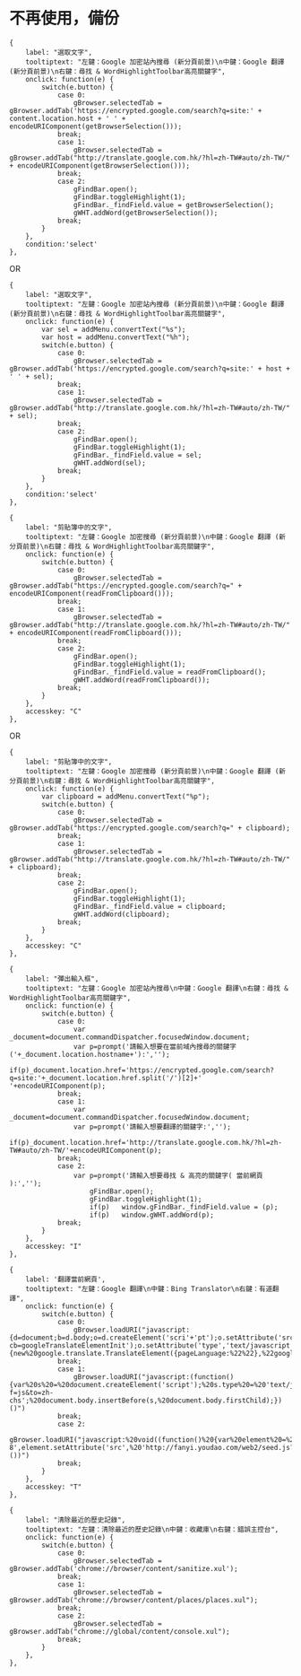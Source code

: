 不再使用，備份
==========
<pre><code>{
	label: "選取文字",
	tooltiptext: "左鍵：Google 加密站內搜尋 (新分頁前景)\n中鍵：Google 翻譯 (新分頁前景)\n右鍵：尋找 & WordHighlightToolbar高亮關鍵字",
	onclick: function(e) {
		switch(e.button) {
			case 0:
				gBrowser.selectedTab = gBrowser.addTab('https://encrypted.google.com/search?q=site:' + content.location.host + ' ' + encodeURIComponent(getBrowserSelection()));
			break;
			case 1:
				gBrowser.selectedTab = gBrowser.addTab("http://translate.google.com.hk/?hl=zh-TW#auto/zh-TW/" + encodeURIComponent(getBrowserSelection()));
			break;
			case 2:
				gFindBar.open();
				gFindBar.toggleHighlight(1);
				gFindBar._findField.value = getBrowserSelection();
				gWHT.addWord(getBrowserSelection());
			break;
		}
	},
	condition:'select'
},</code></pre>
OR
<pre><code>{
	label: "選取文字",
	tooltiptext: "左鍵：Google 加密站內搜尋 (新分頁前景)\n中鍵：Google 翻譯 (新分頁前景)\n右鍵：尋找 & WordHighlightToolbar高亮關鍵字",
	onclick: function(e) {
		var sel = addMenu.convertText("%s");
		var host = addMenu.convertText("%h");
		switch(e.button) {
			case 0:
				gBrowser.selectedTab = gBrowser.addTab('https://encrypted.google.com/search?q=site:' + host + ' ' + sel);
			break;
			case 1:
				gBrowser.selectedTab = gBrowser.addTab("http://translate.google.com.hk/?hl=zh-TW#auto/zh-TW/" + sel);
			break;
			case 2:
				gFindBar.open();
				gFindBar.toggleHighlight(1);
				gFindBar._findField.value = sel;
				gWHT.addWord(sel);
			break;
		}
	},
	condition:'select'
},</code></pre>
<pre><code>{
	label: "剪貼簿中的文字",
	tooltiptext: "左鍵：Google 加密搜尋 (新分頁前景)\n中鍵：Google 翻譯 (新分頁前景)\n右鍵：尋找 & WordHighlightToolbar高亮關鍵字",
	onclick: function(e) {
		switch(e.button) {
			case 0:
				gBrowser.selectedTab = gBrowser.addTab("https://encrypted.google.com/search?q=" + encodeURIComponent(readFromClipboard()));
			break;
			case 1:
				gBrowser.selectedTab = gBrowser.addTab("http://translate.google.com.hk/?hl=zh-TW#auto/zh-TW/" + encodeURIComponent(readFromClipboard()));
			break;
			case 2:
				gFindBar.open();
				gFindBar.toggleHighlight(1);
				gFindBar._findField.value = readFromClipboard();
				gWHT.addWord(readFromClipboard());
			break;
		}
	},
	accesskey: "C"
},</code></pre>
OR
<pre><code>{
	label: "剪貼簿中的文字",
	tooltiptext: "左鍵：Google 加密搜尋 (新分頁前景)\n中鍵：Google 翻譯 (新分頁前景)\n右鍵：尋找 & WordHighlightToolbar高亮關鍵字",
	onclick: function(e) {
		var clipboard = addMenu.convertText("%p");
		switch(e.button) {
			case 0:
				gBrowser.selectedTab = gBrowser.addTab("https://encrypted.google.com/search?q=" + clipboard);
			break;
			case 1:
				gBrowser.selectedTab = gBrowser.addTab("http://translate.google.com.hk/?hl=zh-TW#auto/zh-TW/" + clipboard);
			break;
			case 2:
				gFindBar.open();
				gFindBar.toggleHighlight(1);
				gFindBar._findField.value = clipboard;
				gWHT.addWord(clipboard);
			break;
		}
	},
	accesskey: "C"
},</code></pre>
<pre><code>{	
	label: "彈出輸入框",
	tooltiptext: "左鍵：Google 加密站內搜尋\n中鍵：Google 翻譯\n右鍵：尋找 & WordHighlightToolbar高亮關鍵字",
	onclick: function(e) {
		switch(e.button) {
			case 0:
				var _document=document.commandDispatcher.focusedWindow.document;
				var p=prompt('請輸入想要在當前域內搜尋的關鍵字('+_document.location.hostname+'):','');
					if(p)_document.location.href='https://encrypted.google.com/search?q=site:'+_document.location.href.split('/')[2]+' '+encodeURIComponent(p);
			break;
			case 1:
				var _document=document.commandDispatcher.focusedWindow.document;
				var p=prompt('請輸入想要翻譯的關鍵字:','');
					if(p)_document.location.href='http://translate.google.com.hk/?hl=zh-TW#auto/zh-TW/'+encodeURIComponent(p);
			break;
			case 2:
				var p=prompt('請輸入想要尋找 & 高亮的關鍵字( 當前網頁 ):','');
					gFindBar.open();
					gFindBar.toggleHighlight(1);
					if(p)	window.gFindBar._findField.value = (p);
					if(p)	window.gWHT.addWord(p);
			break;
		}
	},
	accesskey: "I"
},</code></pre>
<pre><code>{
	label: '翻譯當前網頁',
	tooltiptext: "左鍵：Google 翻譯\n中鍵：Bing Translator\n右鍵：有道翻譯",
	onclick: function(e) {
		switch(e.button) {
			case 0:
				gBrowser.loadURI("javascript:{d=document;b=d.body;o=d.createElement('scri'+'pt');o.setAttribute('src','http://translate.google.hk/translate_a/element.js?cb=googleTranslateElementInit');o.setAttribute('type','text/javascript');b.appendChild(o);v=b.insertBefore(d.createElement('div'),b.firstChild);v.id='google_translate_element';v.style.display='none';p=d.createElement('scri'+'pt');p.text='function%20googleTranslateElementInit(){new%20google.translate.TranslateElement({pageLanguage:%22%22},%22google_translate_element%22);}';p.setAttribute('type','text/javascript');b.appendChild(p);}void%200")
			break;
			case 1:
				gBrowser.loadURI("javascript:(function(){var%20s%20=%20document.createElement('script');%20s.type%20=%20'text/javascript';%20s.src%20=%20'http://labs.microsofttranslator.com/bookmarklet/default.aspx?f=js&to=zh-chs';%20document.body.insertBefore(s,%20document.body.firstChild);})()")
			break;
			case 2:
				gBrowser.loadURI("javascript:%20void((function()%20{var%20element%20=%20document.createElement('script');element.id%20=%20'outfox_seed_js';element.charset%20=%20'utf-8',element.setAttribute('src',%20'http://fanyi.youdao.com/web2/seed.js?'%20+%20Date.parse(new%20Date()));document.body.appendChild(element);})())")
			break;
		}
	},
	accesskey: "T"
},</code></pre>
<pre><code>{
	label: "清除最近的歷史記錄",
	tooltiptext: "左鍵：清除最近的歷史記錄\n中鍵：收藏庫\n右鍵：錯誤主控台",
	onclick: function(e) {
		switch(e.button) {
			case 0:
				gBrowser.selectedTab = gBrowser.addTab('chrome://browser/content/sanitize.xul');
			break;
			case 1:
				gBrowser.selectedTab = gBrowser.addTab("chrome://browser/content/places/places.xul");
			break;
			case 2:
				gBrowser.selectedTab = gBrowser.addTab("chrome://global/content/console.xul");
			break;
		}
	},
},</code></pre>

